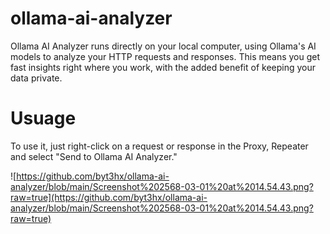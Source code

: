 # ollama-ai-analyzer
Ollama AI Analyzer runs directly on your local computer, using Ollama's AI models to analyze your HTTP requests and responses. This means you get fast insights right where you work, with the added benefit of keeping your data private.

# Usuage
To use it, just right-click on a request or response in the Proxy, Repeater and  select "Send to Ollama AI Analyzer."

![https://github.com/byt3hx/ollama-ai-analyzer/blob/main/Screenshot%202568-03-01%20at%2014.54.43.png?raw=true](https://github.com/byt3hx/ollama-ai-analyzer/blob/main/Screenshot%202568-03-01%20at%2014.54.43.png?raw=true)
